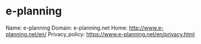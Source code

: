 
# e-planning

Name: e-planning
Domain: e-planning.net
Home: http://www.e-planning.net/en/
Privacy_policy: https://www.e-planning.net/en/privacy.html
